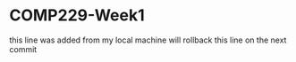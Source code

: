 # COMP229-Week1
this line was added from my local machine
will rollback this line on the next commit